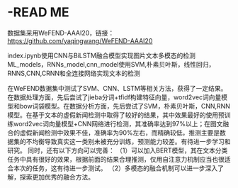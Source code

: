 # -READ ME
数据集采用WeFEND-AAAI20，链接：https://github.com/yaqingwang/WeFEND-AAAI20

index.ipynb使用CNN与BiLSTM融合模型实现图片文本多模态的检测
ML_models，RNNs_model,cnn_model使用SVM,朴素贝叶斯，线性回归，RNNS,CNN,CRNN和全连接网络实现文本的检测

在WeFEND数据集中测试了SVM、CNN、LSTM等相关方法，获得了一定结果。在数据处理方面，先后尝试了jieba分词+tfidf构建特征向量，word2vec词向量模型和bow词袋模型。在数据分析方面，先后尝试了SVM，朴素贝叶斯，CNN,RNN模型。在基于文本的虚假新闻检测中取得了较好的结果，其中效果最好的使用预训练word2vec词向量模型+CNN网络进行检测，其准确率达到97%以上；在图文融合的虚假新闻检测中效果不佳，准确率为90%左右，而精确较低，推测主要是数据集的不均衡导致真实这一类别未被充分训练，预测能力较差。有待进一步学习和研究。
同时，还有以下方向可以完善：
（1）可以加入BERT模型，其在文本分类任务中具有很好的效果，根据前面的结果合理推测，仅用自注意力机制应当也很适合本次的任务，这有待进一步测试。
（2）多模态的融合机制可以进一步深入了解，探索更加优秀的融合方法。
